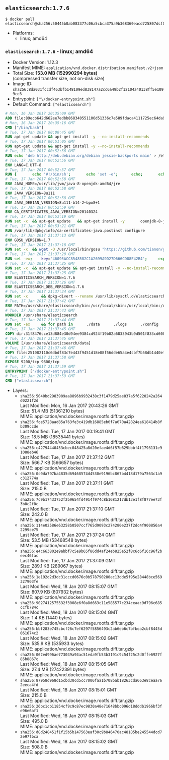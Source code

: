 ## `elasticsearch:1.7.6`

```console
$ docker pull elasticsearch@sha256:50445b0ab083377c06a5cbca375a9b368360eacd725807dcf03fad767d2ad18f
```

-	Platforms:
	-	linux; amd64

### `elasticsearch:1.7.6` - linux; amd64

-	Docker Version: 1.12.3
-	Manifest MIME: `application/vnd.docker.distribution.manifest.v2+json`
-	Total Size: **153.0 MB (152990294 bytes)**  
	(compressed transfer size, not on-disk size)
-	Image ID: `sha256:8da031fccdf463bfb148109ed838147a2cc6a49b2f12104a40138ff5e1099ce3`
-	Entrypoint: `["\/docker-entrypoint.sh"]`
-	Default Command: `["elasticsearch"]`

```dockerfile
# Mon, 16 Jan 2017 20:35:09 GMT
ADD file:89ecb642d662ee7edbb868340551106d51336c7e589fdaca4111725ec64da957 in / 
# Mon, 16 Jan 2017 20:35:16 GMT
CMD ["/bin/bash"]
# Tue, 17 Jan 2017 00:00:45 GMT
RUN apt-get update && apt-get install -y --no-install-recommends 		ca-certificates 		curl 		wget 	&& rm -rf /var/lib/apt/lists/*
# Tue, 17 Jan 2017 00:51:05 GMT
RUN apt-get update && apt-get install -y --no-install-recommends 		bzip2 		unzip 		xz-utils 	&& rm -rf /var/lib/apt/lists/*
# Tue, 17 Jan 2017 00:52:56 GMT
RUN echo 'deb http://deb.debian.org/debian jessie-backports main' > /etc/apt/sources.list.d/jessie-backports.list
# Tue, 17 Jan 2017 00:52:56 GMT
ENV LANG=C.UTF-8
# Tue, 17 Jan 2017 00:52:57 GMT
RUN { 		echo '#!/bin/sh'; 		echo 'set -e'; 		echo; 		echo 'dirname "$(dirname "$(readlink -f "$(which javac || which java)")")"'; 	} > /usr/local/bin/docker-java-home 	&& chmod +x /usr/local/bin/docker-java-home
# Tue, 17 Jan 2017 00:52:58 GMT
ENV JAVA_HOME=/usr/lib/jvm/java-8-openjdk-amd64/jre
# Tue, 17 Jan 2017 00:52:58 GMT
ENV JAVA_VERSION=8u111
# Tue, 17 Jan 2017 00:52:58 GMT
ENV JAVA_DEBIAN_VERSION=8u111-b14-2~bpo8+1
# Tue, 17 Jan 2017 00:52:59 GMT
ENV CA_CERTIFICATES_JAVA_VERSION=20140324
# Tue, 17 Jan 2017 00:53:19 GMT
RUN set -x 	&& apt-get update 	&& apt-get install -y 		openjdk-8-jre-headless="$JAVA_DEBIAN_VERSION" 		ca-certificates-java="$CA_CERTIFICATES_JAVA_VERSION" 	&& rm -rf /var/lib/apt/lists/* 	&& [ "$JAVA_HOME" = "$(docker-java-home)" ]
# Tue, 17 Jan 2017 00:53:21 GMT
RUN /var/lib/dpkg/info/ca-certificates-java.postinst configure
# Tue, 17 Jan 2017 21:37:13 GMT
ENV GOSU_VERSION=1.7
# Tue, 17 Jan 2017 21:37:18 GMT
RUN set -x 	&& wget -O /usr/local/bin/gosu "https://github.com/tianon/gosu/releases/download/$GOSU_VERSION/gosu-$(dpkg --print-architecture)" 	&& wget -O /usr/local/bin/gosu.asc "https://github.com/tianon/gosu/releases/download/$GOSU_VERSION/gosu-$(dpkg --print-architecture).asc" 	&& export GNUPGHOME="$(mktemp -d)" 	&& gpg --keyserver ha.pool.sks-keyservers.net --recv-keys B42F6819007F00F88E364FD4036A9C25BF357DD4 	&& gpg --batch --verify /usr/local/bin/gosu.asc /usr/local/bin/gosu 	&& rm -r "$GNUPGHOME" /usr/local/bin/gosu.asc 	&& chmod +x /usr/local/bin/gosu 	&& gosu nobody true
# Tue, 17 Jan 2017 21:37:20 GMT
RUN set -ex; 	key='46095ACC8548582C1A2699A9D27D666CD88E42B4'; 	export GNUPGHOME="$(mktemp -d)"; 	gpg --keyserver ha.pool.sks-keyservers.net --recv-keys "$key"; 	gpg --export "$key" > /etc/apt/trusted.gpg.d/elastic.gpg; 	rm -r "$GNUPGHOME"; 	apt-key list
# Tue, 17 Jan 2017 21:37:25 GMT
RUN set -x 	&& apt-get update && apt-get install -y --no-install-recommends apt-transport-https && rm -rf /var/lib/apt/lists/* 	&& echo 'deb http://packages.elasticsearch.org/elasticsearch/1.7/debian stable main' > /etc/apt/sources.list.d/elasticsearch.list
# Tue, 17 Jan 2017 21:37:25 GMT
ENV ELASTICSEARCH_VERSION=1.7.6
# Tue, 17 Jan 2017 21:37:26 GMT
ENV ELASTICSEARCH_DEB_VERSION=1.7.6
# Tue, 17 Jan 2017 21:37:34 GMT
RUN set -x 		&& dpkg-divert --rename /usr/lib/sysctl.d/elasticsearch.conf 		&& apt-get update 	&& apt-get install -y --no-install-recommends "elasticsearch=$ELASTICSEARCH_DEB_VERSION" 	&& rm -rf /var/lib/apt/lists/*
# Tue, 17 Jan 2017 21:37:42 GMT
ENV PATH=/usr/share/elasticsearch/bin:/usr/local/sbin:/usr/local/bin:/usr/sbin:/usr/bin:/sbin:/bin
# Tue, 17 Jan 2017 21:37:43 GMT
WORKDIR /usr/share/elasticsearch
# Tue, 17 Jan 2017 21:37:44 GMT
RUN set -ex 	&& for path in 		./data 		./logs 		./config 		./config/scripts 	; do 		mkdir -p "$path"; 		chown -R elasticsearch:elasticsearch "$path"; 	done
# Tue, 17 Jan 2017 21:37:45 GMT
COPY dir:31f8476cce13d884e30d94ee9384cd924f19b02a6833943b9d501f833cd60885 in ./config 
# Tue, 17 Jan 2017 21:37:45 GMT
VOLUME [/usr/share/elasticsearch/data]
# Tue, 17 Jan 2017 21:37:46 GMT
COPY file:251082110c6dbdf83c7e443f9451d18e88f56dde65a4e4cbf7b58db1440ef558 in / 
# Tue, 17 Jan 2017 21:37:58 GMT
EXPOSE 9200/tcp 9300/tcp
# Tue, 17 Jan 2017 21:37:59 GMT
ENTRYPOINT ["/docker-entrypoint.sh"]
# Tue, 17 Jan 2017 21:37:59 GMT
CMD ["elasticsearch"]
```

-	Layers:
	-	`sha256:5040bd2983909aa8896b9932438c3f1479d25ae837a5f6220242a264d0221f2d`  
		Last Modified: Mon, 16 Jan 2017 20:43:26 GMT  
		Size: 51.4 MB (51361210 bytes)  
		MIME: application/vnd.docker.image.rootfs.diff.tar.gzip
	-	`sha256:fce5728aad85a763fe3c419db16885eb6f7a670a42824ea618414b8fb309ccde`  
		Last Modified: Tue, 17 Jan 2017 00:19:41 GMT  
		Size: 18.5 MB (18535441 bytes)  
		MIME: application/vnd.docker.image.rootfs.diff.tar.gzip
	-	`sha256:c42794440453cbec048425a8d20efae4d6f57b629bbbf4f1793131e91088eb46`  
		Last Modified: Tue, 17 Jan 2017 21:37:12 GMT  
		Size: 566.7 KB (566657 bytes)  
		MIME: application/vnd.docker.image.rootfs.diff.tar.gzip
	-	`sha256:0c0da797ba4835d69468574d4530e9196bc867b4418d179a7563c1a9c312774a`  
		Last Modified: Tue, 17 Jan 2017 21:37:11 GMT  
		Size: 215.0 B  
		MIME: application/vnd.docker.image.rootfs.diff.tar.gzip
	-	`sha256:7c9b17433752f2b9654fd4914f974c8b1681217db13e1f8f877ee73f3b0c2f0c`  
		Last Modified: Tue, 17 Jan 2017 21:37:10 GMT  
		Size: 242.0 B  
		MIME: application/vnd.docker.image.rootfs.diff.tar.gzip
	-	`sha256:114e02586e63258b0507ccf765d9093c274280e237f2dc4f900856a42299ce75`  
		Last Modified: Tue, 17 Jan 2017 21:37:24 GMT  
		Size: 53.5 MB (53468548 bytes)  
		MIME: application/vnd.docker.image.rootfs.diff.tar.gzip
	-	`sha256:e4c663802e9abbf7c5e9b65f86dd4af24eb825e52f8c6c6f16c96f2beec46fac`  
		Last Modified: Tue, 17 Jan 2017 21:37:09 GMT  
		Size: 289.1 KB (289067 bytes)  
		MIME: application/vnd.docker.image.rootfs.diff.tar.gzip
	-	`sha256:1e192d2d3dc31cccd0676c0b578790280ec13dde5f95e28448bce569327903fe`  
		Last Modified: Wed, 18 Jan 2017 08:15:07 GMT  
		Size: 807.9 KB (807932 bytes)  
		MIME: application/vnd.docker.image.rootfs.diff.tar.gzip
	-	`sha256:9027412575532f3008e6f0a8d663c11e585577c234ceaac9d796c685ccfb784c`  
		Last Modified: Wed, 18 Jan 2017 08:15:04 GMT  
		Size: 1.4 KB (1440 bytes)  
		MIME: application/vnd.docker.image.rootfs.diff.tar.gzip
	-	`sha256:bbf283e745cbcf26c7ef6297f5856493c2ab6eb6c7bfbea2cbf8445d061674c2`  
		Last Modified: Wed, 18 Jan 2017 08:15:02 GMT  
		Size: 535.9 KB (535933 bytes)  
		MIME: application/vnd.docker.image.rootfs.diff.tar.gzip
	-	`sha256:062ed996ae773049a94ac51eda9fb53b3191c9c54f25c2d0ffe6927f85b8867c`  
		Last Modified: Wed, 18 Jan 2017 08:15:05 GMT  
		Size: 27.4 MB (27422391 bytes)  
		MIME: application/vnd.docker.image.rootfs.diff.tar.gzip
	-	`sha256:87958d968d15cbd30cd5cc7006faa1b708bab18263cda663e8ceaa762eeca4fd`  
		Last Modified: Wed, 18 Jan 2017 08:15:01 GMT  
		Size: 215.0 B  
		MIME: application/vnd.docker.image.rootfs.diff.tar.gzip
	-	`sha256:26bc1cb11854cf9c9c87ec9830a48e71648bbc096d18dddb1966bf3fe96e6af1`  
		Last Modified: Wed, 18 Jan 2017 08:15:03 GMT  
		Size: 495.0 B  
		MIME: application/vnd.docker.image.rootfs.diff.tar.gzip
	-	`sha256:d8d248451f1f15b5b147563eaf30c9b846470ac48185be245544dcd72e97fbca`  
		Last Modified: Wed, 18 Jan 2017 08:15:02 GMT  
		Size: 508.0 B  
		MIME: application/vnd.docker.image.rootfs.diff.tar.gzip
